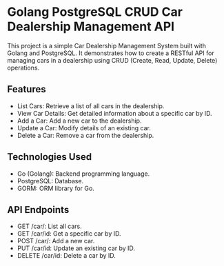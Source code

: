 # Golang PostgreSQL CRUD Car Dealership Management API
This project is a simple Car Dealership Management System built with Golang and PostgreSQL. It demonstrates how to create a RESTful API for managing cars in a dealership using CRUD (Create, Read, Update, Delete) operations.

## Features
* List Cars: Retrieve a list of all cars in the dealership.
* View Car Details: Get detailed information about a specific car by ID.
* Add a Car: Add a new car to the dealership.
* Update a Car: Modify details of an existing car.
* Delete a Car: Remove a car from the dealership.

## Technologies Used
* Go (Golang): Backend programming language.
* PostgreSQL: Database.
* GORM: ORM library for Go.

## API Endpoints
* GET /car/: List all cars.
* GET /car/id: Get a specific car by ID.
* POST /car/: Add a new car.
* PUT /car/id: Update an existing car by ID.
* DELETE /car/id: Delete a car by ID.
